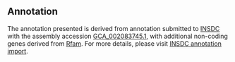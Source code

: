 

Annotation
----------

The annotation presented is derived from annotation submitted to
[INSDC](http://www.insdc.org) with the assembly accession
[GCA\_002083745.1](http://www.ebi.ac.uk/ena/data/view/GCA_002083745.1),
with additional non-coding genes derived from
[Rfam](http://rfam.xfam.org/). For more details, please visit [INSDC
annotation
import](http://ensemblgenomes.org/info/data/insdc_annotation).
